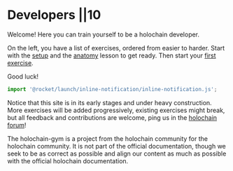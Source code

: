 # Developers ||10

Welcome! Here you can train yourself to be a holochain developer.

On the left, you have a list of exercises, ordered from easier to harder. 
Start with the [setup](/developers/requirements/setup) and the [anatomy](/developers/requirements/anatomy) lesson to get ready. 
Then start your [first exercise](/developers/basic/entries).

Good luck!

```js script
import '@rocket/launch/inline-notification/inline-notification.js';
```
<inline-notification type="warning" title="UNDER CONSTRUCTION">

Notice that this site is in its early stages and under heavy construction. More exercises will be added progressively, existing exercises might break, but all feedback and contributions are welcome, ping us in the [holochain forum](https://forum.holochain.org/t/gym-help-needed-offer-request/4622)!

</inline-notification>

<inline-notification type="tip" title="COMMUNITY PROJECT">

The holochain-gym is a project from the holochain community for the holochain community. It is not part of the official documentation, though we seek to be as correct as possible and align our content as much as possible with the official holochain documentation.
</inline-notification>
